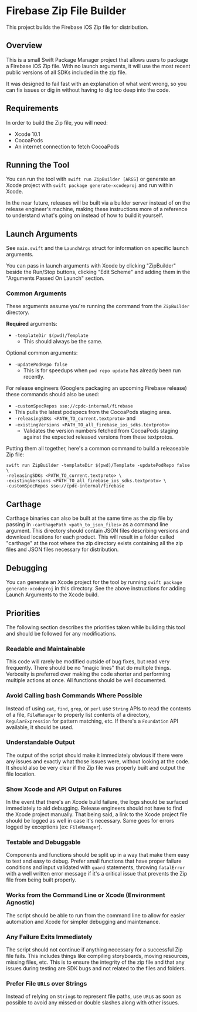 # Firebase Zip File Builder

This project builds the Firebase iOS Zip file for distribution.

## Overview

This is a small Swift Package Manager project that allows users to package a Firebase iOS Zip file. With no launch
arguments, it will use the most recent public versions of all SDKs included in the zip file.

It was designed to fail fast with an explanation of what went wrong, so you can fix issues or dig in without having to dig
too deep into the code.

## Requirements

In order to build the Zip file, you will need:

- Xcode 10.1
- CocoaPods
- An internet connection to fetch CocoaPods

## Running the Tool

You can run the tool with `swift run ZipBuilder [ARGS]` or generate an Xcode project with
`swift package generate-xcodeproj` and run within Xcode.

In the near future, releases will be built via a builder server instead of on the release engineer's machine, making these
instructions more of a reference to understand what's going on instead of how to build it yourself.

## Launch Arguments

See `main.swift` and the `LaunchArgs` struct for information on specific launch arguments.

You can pass in launch arguments with Xcode by clicking "ZipBuilder" beside the Run/Stop buttons, clicking "Edit
Scheme" and adding them in the "Arguments Passed On Launch" section.

### Common Arguments

These arguments assume you're running the command from the `ZipBuilder` directory.

**Required** arguments:
- `-templateDir $(pwd)/Template`
  - This should always be the same.

Optional common arguments:
- `-updatePodRepo false`
  - This is for speedups when `pod repo update` has already been run recently.

For release engineers (Googlers packaging an upcoming Firebase release) these commands should also be used:
-  `-customSpecRepos sso://cpdc-internal/firebase`
  - This pulls the latest podspecs from the CocoaPods staging area.
- `-releasingSDKs <PATH_TO_current.textproto>` and
- `-existingVersions <PATH_TO_all_firebase_ios_sdks.textproto>`
  - Validates the version numbers fetched from CocoaPods staging against the expected released versions from these
    textprotos.

Putting them all together, here's a common command to build a releaseable Zip file:

```
swift run ZipBuilder -templateDir $(pwd)/Template -updatePodRepo false \
-releasingSDKs <PATH_TO_current.textproto> \
-existingVersions <PATH_TO_all_firebase_ios_sdks.textproto> \
-customSpecRepos sso://cpdc-internal/firebase
```

## Carthage

Carthage binaries can also be built at the same time as the zip file by passing in `-carthagePath
<path_to_json_files>` as a command line argument. This directory should contain JSON files describing versions
and download locations for each product. This will result in a folder called "carthage" at the root where the zip
directory exists containing all the zip files and JSON files necessary for distribution.

## Debugging

You can generate an Xcode project for the tool by running `swift package generate-xcodeproj` in this directory.
See the above instructions for adding Launch Arguments to the Xcode build.

## Priorities

The following section describes the priorities taken while building this tool and should be followed
for any modifications.

### Readable and Maintainable
This code will rarely be modified outside of bug fixes, but read very frequently. There should be no
"magic lines" that do multiple things. Verbosity is preferred over making the code shorter and
performing multiple actions at once. All functions should be well documented.

### Avoid Calling bash Commands Where Possible
Instead of using `cat`, `find`, `grep`, or `perl` use `String` APIs to read the contents of a file,
`FileManager` to properly list contents of a directory, `RegularExpression` for pattern matching,
etc. If there's a `Foundation` API available, it should be used.

### Understandable Output
The output of the script should make it immediately obvious if there were any issues and exactly
what those issues were, without looking at the code. It should also be very clear if the Zip file
was properly built and output the file location.

### Show Xcode and API Output on Failures
In the event that there's an Xcode build failure, the logs should be surfaced immediately to aid
debugging. Release engineers should not have to find the Xcode project manually. That being said, a
link to the Xcode project file should be logged as well in case it's necessary. Same goes for errors
logged by exceptions (ex: `FileManager`).

### Testable and Debuggable
Components and functions should be split up in a way that make them easy to test and easy to debug.
Prefer small functions that have proper failure conditions and input validated with `guard`
statements, throwing `fatalError` with a well written error message if it's a critical issue that
prevents the Zip file from being built properly.

### Works from the Command Line or Xcode (Environment Agnostic)
The script should be able to run from the command line to allow for easier automation and Xcode for
simpler debugging and maintenance.

### Any Failure Exits Immediately
The script should not continue if anything necessary for a successful Zip file fails. This includes
things like compiling storyboards, moving resources, missing files, etc. This is to ensure the
integrity of the zip file and that any issues during testing are SDK bugs and not related to the
files and folders.

### Prefer File `URL`s over Strings
Instead of relying on `String`s to represent file paths, use `URL`s as soon as possible to avoid any
missed or double slashes along with other issues.
